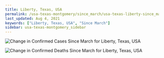```yaml
---
title: Liberty, Texas, USA
permalink: /usa-texas-montgomery/since_march/usa-texas-liberty-since_march.html
last_updated: Aug 4, 2021
keywords: ["Liberty, Texas, USA", "Since March"]
sidebar: usa-texas-montgomery_sidebar
---
```


![Change in Confirmed Cases Since March for Liberty, Texas, USA](/covid_tracker/images/graphs/usa-texas-liberty-delta_confirmed-since_march_graph.png)

![Change in Confirmed Deaths Since March for Liberty, Texas, USA](/covid_tracker/images/graphs/usa-texas-liberty-delta_deaths-since_march_graph.png)
